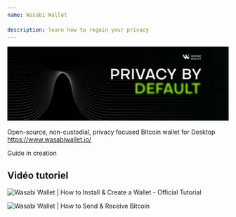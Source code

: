 ```yaml
---
name: Wasabi Wallet

description: learn how to regain your privacy
---
```


![wasabi](assets/cover.jpeg)

Open-source, non-custodial, privacy focused Bitcoin wallet for Desktop
https://www.wasabiwallet.io/

Guide in creation

## Vidéo tutoriel

![Wasabi Wallet | How to Install & Create a Wallet - Official Tutorial](https://youtu.be/QHIpEYYqddE)

![Wasabi Wallet | How to Send & Receive Bitcoin](https://youtu.be/UbOAbXjzBJg)
